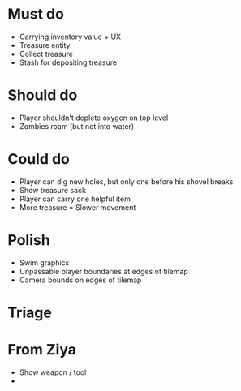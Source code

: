 # Must do

- Carrying inventory value + UX
- Treasure entity
- Collect treasure
- Stash for depositing treasure

# Should do

- Player shouldn't deplete oxygen on top level
- Zombies roam (but not into water)

# Could do

- Player can dig new holes, but only one before his shovel breaks
- Show treasure sack
- Player can carry one helpful item
- More treasure = Slower movement

# Polish

- Swim graphics
- Unpassable player boundaries at edges of tilemap
- Camera bounds on edges of tilemap

# Triage

# From Ziya

- Show weapon / tool
-
